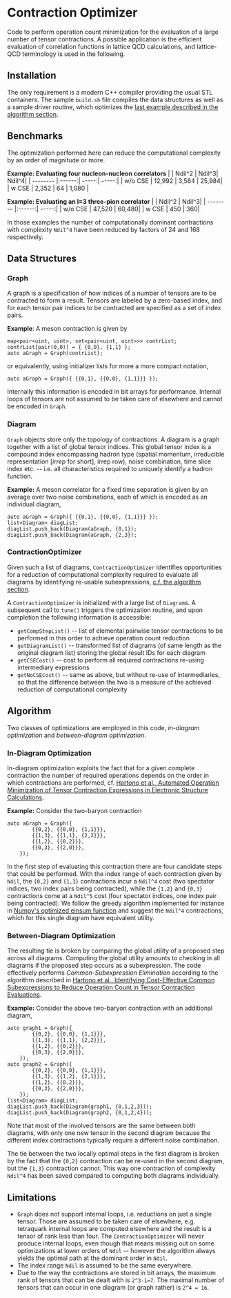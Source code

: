 # Contraction Optimizer
Code to perform operation count minimization for the evaluation of a large number of tensor contractions. A possible application is the efficient evaluation of correlation functions in lattice QCD calculations, and lattice-QCD terminology is used in the following.

## Installation
The only requirement is a modern C++ compiler providing the usual STL containers. The sample `build.sh` file compiles the data structures as well as a sample driver routine, which optimizes the [last example described in the algorithm section](#between-diagram_optimization).

## Benchmarks
The optimization performed here can reduce the computational complexity by an order of magnitude or more.

**Example: Evaluating four nucleon-nucleon correlators**
| 	   | Ndil^2 | Ndil^3| Ndil^4|
| -------- |:------:| -----:| -----:|
| w/o CSE  | 12,992 | 3,584 | 25,984|
| w   CSE  | 2,352  |   64  | 1,080 |

**Example: Evaluating an I=3 three-pion correlator**
| 	   | Ndil^2 | Ndil^3|
| -------- |:------:| -----:|
| w/o CSE  | 47,520 | 60,480|
| w   CSE  | 450    |    360|

In those examples the number of computationally dominant contractions with complexity `Ndil^4` have been reduced by factors of 24 and 168 respectively.

## Data Structures
### Graph
A graph is a specification of how indices of a number of tensors are to be contracted to form a result. Tensors are labeled by a zero-based index, and for each tensor pair indices to be contracted are specified as a set of index pairs. 

**Example**: A meson contraction is given by
```
map<pair<uint, uint>, set<pair<uint, uint>>> contrList;
contrList[pair(0,0)] = { {0,0}, {1,1} };
auto aGraph = Graph(contrList);
```
or equivalently, using initializer lists for more a more compact notation,
```
auto aGraph = Graph({ {{0,1}, {{0,0}, {1,1}}} });
```
Internally this information is encoded in bit arrays for performance. Internal loops of tensors are not assumed to be taken care of elsewhere and cannot be encoded in `Graph`.

### Diagram
`Graph` objects store only the topology of contractions. A diagram is a graph together with a list of global tensor indices. This global tensor index is a compound index encompassing hadron type (spatial momentum, irreducible representation [*irrep* for short], irrep row), noise combination, time slice index etc. -- i.e. all characteristics required to uniquely identify a hadron function.

**Example:** A meson correlator for a fixed time separation is given by an average over two noise combinations, each of which is encoded as an individual diagram,
```
auto aGraph = Graph({ {{0,1}, {{0,0}, {1,1}}} });
list<Diagram> diagList;
diagList.push_back(Diagram(aGraph, {0,1});
diagList.push_back(Diagram(aGraph, {2,3});
```

### ContractionOptimizer
Given such a list of diagrams, `ContractionOptimizer` identifies opportunities for a reduction of computational complexity required to evaluate all diagrams by identifying re-usable subexpressions, [c.f. the algorithm section](#algorithm).

A `ContractionOptimizer` is initialized with a large list of `Diagram`s. A subsequent call to `tune()` triggers the optimization routine, and upon completion the following information is accessible:
* `getCompStepList()` -- list of elemental pairwise tensor contractions to be performed in this order to achieve operation count reduction
* `getDiagramList()` -- transformed list of diagrams (of same length as the original diagram list) storing the global result IDs for each diagram
* `getCSECost()` -- cost to perform all required contractions re-using intermediary expressions
* `getNoCSECost()` -- same as above, but without re-use of intermediaries, so that the difference between the two is a measure of the achieved reduction of computational complexity

## Algorithm
Two classes of optimizations are employed in this code, *in-diagram optimization* and *between-diagram optimization*.

### In-Diagram Optimization
In-diagram optimization exploits the fact that for a given complete contraction the number of required operations depends on the order in which contractions are performed, cf. [Hartono et al., Automated Operation Minimization of Tensor Contraction Expressions in Electronic Structure Calculations](https://www.csc.lsu.edu/~gb/TCE/Publications/OpMin-TR0510.pdf).

**Example:** Consider the two-baryon contraction
```
auto aGraph = Graph({ 
		{{0,2}, {{0,0}, {1,1}}},
		{{1,3}, {{1,1}, {2,2}}},
		{{1,2}, {{0,2}}},
		{{0,3}, {{2,0}}},
	});
```

In the first step of evaluating this contraction there are four candidate steps that could be performed. With the index range of each contraction given by `Ndil`, the `{0,2}` and `{1,3}` contractions incur a `Ndil^4` cost (two spectator indices, two index pairs being contracted), while the `{1,2}` and `{0,3}` contractions come at a `Ndil^5` cost (four spectator indices, one index pair being contracted). We follow the greedy algorithm implemented for instance in [Numpy's optimized einsum function](https://github.com/dgasmith/opt_einsum) and suggest the `Ndil^4` contractions, which for this single diagram have equivalent utility.

### Between-Diagram Optimization
The resulting tie is broken by comparing the global utility of a proposed step across all diagrams. Computing the global utility amounts to checking in all diagrams if the proposed step occurs as a subexpression. The code effectively performs *Common-Subexpression Elimination* according to the algorithm described in [Hartono et al., Identifying Cost-Effective Common Subexpressions to Reduce Operation Count in Tensor Contraction Evaluations](https://www.csc.lsu.edu/~gb/TCE/Publications/OpMinCSE-ICCS06.pdf).

**Example:** Consider the above two-baryon contraction with an additional diagram,
```
auto graph1 = Graph({ 
		{{0,2}, {{0,0}, {1,1}}},
		{{1,3}, {{1,1}, {2,2}}},
		{{1,2}, {{0,2}}},
		{{0,3}, {{2,0}}},
	});
auto graph2 = Graph({ 
		{{0,2}, {{0,0}, {1,1}}},
		{{1,3}, {{1,2}, {2,1}}},
		{{1,2}, {{0,2}}},
		{{0,3}, {{2,0}}},
	});
list<Diagram> diagList;
diagList.push_back(Diagram(graph1, {0,1,2,3}));
diagList.push_back(Diagram(graph2, {0,1,2,4}));
```
Note that most of the involved tensors are the same between both diagrams, with only one new tensor in the second diagram because the different index contractions typically require a different noise combination.

The tie between the two locally optimal steps in the first diagram is broken by the fact that the `{0,2}` contraction can be re-used in the second diagram, but the `{1,3}` contraction cannot. This way one contraction of complexity `Ndil^4` has been saved compared to computing both diagrams individually.

## Limitations
* `Graph` does not support internal loops, i.e. reductions on just a single tensor. Those are assumed to be taken care of elsewhere, e.g. tetraquark internal loops are computed elsewhere and the result is a tensor of rank less than four. The `ContractionOptimizer` will never produce internal loops, even though that means missing out on some optimizations at lower orders of `Ndil` -- however the algorithm always yields the optimal path at the dominant order in `Ndil`.
* The index range `Ndil` is assumed to be the same everywhere.
* Due to the way the contractions are stored in bit arrays, the maximum rank of tensors that can be dealt with is `2^3-1=7`. The maximal number of tensors that can occur in one diagram (or graph rather) is `2^4 = 16`.
